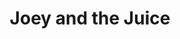 ---
title:  "Joey and the Juice"
address: "5/33 Surf Ln, Cronulla, NSW 2230"
link: "https://squareup.com/gift/44EMK28RAJF4E/order"
---